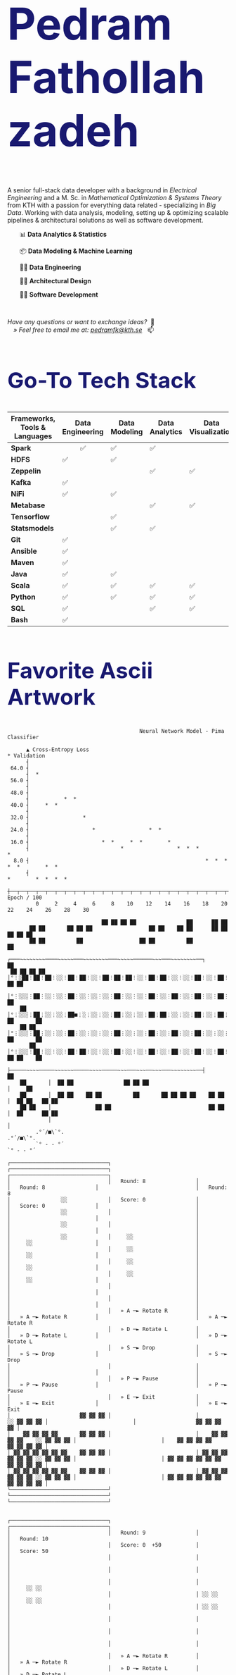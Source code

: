 <p align="center">
  <div style='font-size:50px;color:rgb(25,25,112)'>
    <h1>Pedram Fathollahzadeh</h1> 
  </div>
</p>
<!--<h2 style=`font-size:50px;color:rgb(25, 25, 112)` color=`rgb(25, 25, 112)`>Full-Stack Data Developer</h2>-->

<p>A senior full-stack data developer with a background in <i>Electrical Engineering</i> and a M. Sc. in <i>Mathematical Optimization & Systems Theory</i> from KTH with a passion for everything data related - specializing in <i>Big Data</i>. Working with data analysis, modeling, setting up & optimizing scalable pipelines & architectural solutions as well as software development.</p>

<p>&emsp;&emsp;📊 <b>Data Analytics & Statistics</b></p>
<p>&emsp;&emsp;📦 <b>Data Modeling & Machine Learning</b></p>
<p>&emsp;&emsp;👨‍🔧 <b>Data Engineering</b></p>
<p>&emsp;&emsp;👨‍🎨 <b>Architectural Design</b></p>
<p>&emsp;&emsp;👨‍💻 <b>Software Development</b></p>

</br>

<p>
  <i>Have any questions or want to exchange ideas?&nbsp;&nbsp;</i>🤔
  </br>
  <i>&emsp;» Feel free to email me at: <a href = "mailto: pedramfk@kth.se">pedramfk@kth.se</a>&nbsp;&nbsp;&nbsp;</i>📫
</p>

<h2 style="font-size:50px;color:rgb(25,25,112);">Go-To Tech Stack</h2>

<table style="undefined;table-layout: fixed">
<colgroup>
<col style="width: 90px">
<col style="width: 85px">
<col style="width: 85px">
<col style="width: 85px">
<col style="width: 85px">
<col style="width: 85px">
</colgroup>
<thead>
  <tr>
    <th>Frameworks, Tools &amp; Languages</th>
    <th>Data Engineering</th>
    <th>Data Modeling</th>
    <th>Data Analytics</th>
    <th>Data Visualization</th>
    <th>Software Development</th>
  </tr>
</thead>
<tbody>
  <tr>
    <td><b>Spark</b></td>
    <td style="text-align: center; vertical-align: middle;">✅</td>
    <td>✅</td>
    <td>✅</td>
    <td></td>
    <td></td>
  </tr>
  <tr>
    <td><b>HDFS</b></td>
    <td>✅</td>
    <td>✅</td>
    <td></td>
    <td></td>
    <td></td>
  </tr>
  <tr>
    <td><b>Zeppelin</b></td>
    <td></td>
    <td></td>
    <td>✅</td>
    <td>✅</td>
    <td></td>
  </tr>
  <tr>
    <td><b>Kafka</b></td>
    <td>✅</td>
    <td></td>
    <td></td>
    <td></td>
    <td></td>
  </tr>
  <tr>
    <td><b>NiFi</b></td>
    <td>✅</td>
    <td>✅</td>
    <td></td>
    <td></td>
    <td></td>
  </tr>
  <tr>
    <td><b>Metabase</b></td>
    <td></td>
    <td></td>
    <td>✅</td>
    <td>✅</td>
    <td></td>
  </tr>
  <tr>
    <td><b>Tensorflow</b></td>
    <td></td>
    <td>✅</td>
    <td></td>
    <td></td>
    <td></td>
  </tr>
  <tr>
    <td><b>Statsmodels</b></td>
    <td></td>
    <td>✅</td>
    <td>✅</td>
    <td></td>
    <td></td>
  </tr>
  <tr>
    <td><b>Git</b></td>
    <td>✅</td>
    <td></td>
    <td></td>
    <td></td>
    <td>✅</td>
  </tr>
  <tr>
    <td><b>Ansible</b></td>
    <td>✅</td>
    <td></td>
    <td></td>
    <td></td>
    <td>✅</td>
  </tr>
  <tr>
    <td><b>Maven</b></td>
    <td>✅</td>
    <td></td>
    <td></td>
    <td></td>
    <td>✅</td>
  </tr>
  <tr>
    <td><b>Java</b></td>
    <td>✅</td>
    <td>✅</td>
    <td></td>
    <td></td>
    <td>✅</td>
  </tr>
  <tr>
    <td><b>Scala</b></td>
    <td>✅</td>
    <td>✅</td>
    <td>✅</td>
    <td>✅</td>
    <td>✅</td>
  </tr>
  <tr>
    <td><b>Python</b></td>
    <td>✅</td>
    <td>✅</td>
    <td>✅</td>
    <td>✅</td>
    <td>✅</td>
  </tr>
  <tr>
    <td><b>SQL</b></td>
    <td>✅</td>
    <td></td>
    <td>✅</td>
    <td>✅</td>
    <td>✅</td>
  </tr>
  <tr>
    <td><b>Bash</b></td>
    <td>✅</td>
    <td></td>
    <td></td>
    <td></td>
    <td>✅</td>
  </tr>
</tbody>
</table>

<h2 style="font-size:50px;color:rgb(25,25,112);">Favorite Ascii Artwork</h2>

```
                                          Neural Network Model - Pima Classifier

      ▲ Cross-Entropy Loss                                                                            * Validation
      ┤                                                                                                
 64.0 ┤                                                                                             
      ┤  *                                                                                          
 56.0 ┤                                                                                             
      ┤                                                                                             
 48.0 ┤                                                                                             
      ┤           *  *                                                                              
 40.0 ┤     *  *                                                                                    
      ┤                                                                                             
 32.0 ┤                 *                                                                           
      ┤                                                                                             
 24.0 ┤                    *                 *  *                                                   
      ┤                                                                                             
 16.0 ┤                       *  *     *  *        *                                                
      ┤                             *                 *  *  *                 *                     
  8.0 ┤                                                        *  *  *  *  *        *  *            
      ┤                                                                          *        *  *  *  *
      ┼──┬──┬──┬──┬──┬──┬──┬──┬──┬──┬──┬──┬──┬──┬──┬──┬──┬──┬──┬──┬──┬──┬──┬──┬──┬──┬──┬──┬──┬──┬──┬──► Epoch / 100
         0     2     4     6     8    10    12    14    16    18    20    22    24    26    28    30  

```

```
                              ██ ██ ██ ██                ██      ██ ██   
       ██ ██       ██ ██ ██                  ██ ██    ██ ██      ██ ██     ██ ██ ██
       ██ ██          ██                  ██ ██          ██                ██
             ┌───~~~~~~~~────~~~~~───~~~~~~~~───~~~~~──────~~~───~~~~~~~~──┐       ██   
 ██ ██ ██ ██ │°⋮░██⋮██⋮██⋮░░⋮██⋮██⋮░░⋮██⋮██⋮██⋮░░⋮██⋮██⋮░░⋮░░⋮██⋮░░⋮██⋮██⋮██░°│       ██ ██ 
             │°⋮░░░⋮██⋮░░⋮░░⋮██⋮░░⋮░░⋮░░⋮██⋮░░⋮░░⋮██⋮░░⋮██⋮░░⋮██⋮░░⋮██⋮░░⋮░░░°│       ██ 
    ██       │°⋮░░░⋮██⋮░░⋮░░⋮██■⋮░⋮░░⋮░░⋮██⋮░░⋮░░⋮██⋮██⋮░░⋮░░⋮██⋮░░⋮██⋮██⋮██░°│ ██       ██
    ██ ██    │°⋮░░░⋮██⋮░░⋮░░⋮██⋮░░⋮░░⋮░░⋮██⋮░░⋮░░⋮██⋮░░⋮██⋮░░⋮██⋮░░⋮░░⋮░░⋮██░°│ ██       ██ 
       ██    │°⋮░░░⋮██⋮░░⋮░░⋮██⋮██⋮░░⋮░░⋮██⋮░░⋮░░⋮██⋮░░⋮██⋮░░⋮██⋮░░⋮██⋮██⋮██░°│ ██ ██    ██ 
             ├─────~~~~─────~~~~~~─────~~~~─────~~~───~~~──~~~───~~~~~~~~──┤          ██
    ██       │  ██ ██                ██ ██ ██                              │     ██        
    ██       │  ██ ██    ██ ██          ██       ██ ██ ██ ██    ██ ██      │  ██ ██   ██ ██
    ██ ██    │              ██ ██                               ██ ██      │  ██      ██ ██
             │                                                             │
         .°´/■\`°.                                                     .°´/■\`°.
         `° - - °´                                                     `° - - °´
```

```
┌───────────────────────────────┐                           ┌───────────────────────────────┐                           ┌───────────────────────────────┐
│                               │   Round: 8                │                               │   Round: 8                │                               │   Round: 8
│                ░░             │   Score: 0                │                               │   Score: 0                │                               │
│                ░░             │                           │                               │                           │                               │
│                ░░             │                           │                               │                           │                               │
│                ░░             │     ░░                    │                               │     ░░                    │                               │
│                               │     ░░                    │                               │     ░░                    │                               │
│                               │     ░░                    │                               │     ░░                    │                               │
│                               │     ░░                    │                               │     ░░                    │                               │
│                               │                           │                               │                           │                               │
│                               │                           │                               │                           │                               │
│                               │   » A ─► Rotate R         │                               │   » A ─► Rotate R         │                               │   » A ─► Rotate R
│                               │   » D ─► Rotate L         │                               │   » D ─► Rotate L         │                               │   » D ─► Rotate L
│                               │   » S ─► Drop             │                               │   » S ─► Drop             │                               │   » S ─► Drop
│                               │                           │                               │                           │                               │
│                               │   » P ─► Pause            │                               │   » P ─► Pause            │                               │   » P ─► Pause
│                               │   » E ─► Exit             │                               │   » E ─► Exit             │                               │   » E ─► Exit
│                      ▓▓ ▓▓ ▓▓ │                           │                   ░░ ▓▓ ▓▓ ▓▓ │                           │                   ▓▓ ▓▓ ▓▓ ▓▓ │
│    ▓▓ ▓▓ ▓▓ ▓▓       ▓▓ ▓▓ ▓▓ │                           │    ▓▓ ▓▓ ▓▓ ▓▓    ░░ ▓▓ ▓▓ ▓▓ │                           │    ▓▓ ▓▓ ▓▓ ▓▓    ▓▓ ▓▓ ▓▓ ▓▓ │
│ ▓▓ ▓▓ ▓▓ ▓▓ ▓▓ ▓▓    ▓▓ ▓▓ ▓▓ │                           │ ▓▓ ▓▓ ▓▓ ▓▓ ▓▓ ▓▓ ░░ ▓▓ ▓▓ ▓▓ │                           │ ▓▓ ▓▓ ▓▓ ▓▓ ▓▓ ▓▓ ▓▓ ▓▓ ▓▓ ▓▓ │
│ ▓▓ ▓▓ ▓▓ ▓▓ ▓▓ ▓▓    ▓▓ ▓▓ ▓▓ │                           │ ▓▓ ▓▓ ▓▓ ▓▓ ▓▓ ▓▓ ░░ ▓▓ ▓▓ ▓▓ │                           │ ▓▓ ▓▓ ▓▓ ▓▓ ▓▓ ▓▓ ▓▓ ▓▓ ▓▓ ▓▓ │
└───────────────────────────────┘                           └───────────────────────────────┘                           └───────────────────────────────┘


┌───────────────────────────────┐                           ┌───────────────────────────────┐
│                               │   Round: 9                │                               │   Round: 10
│                               │   Score: 0  +50           │                               │   Score: 50
│                               │                           │                               │
│                               │                           │                               │
│                               │                           │                               │     ░░ ░░
│                               │                           │ ░░ ░░                         │     ░░ ░░
│                               │                           │ ░░ ░░                         │
│                               │                           │                               │
│                               │                           │                               │
│                               │                           │                               │
│                               │   » A ─► Rotate R         │                               │   » A ─► Rotate R
│                               │   » D ─► Rotate L         │                               │   » D ─► Rotate L
│                               │   » S ─► Drop             │                               │   » S ─► Drop
│                               │                           │                               │
│                               │   » P ─► Pause            │                               │   » P ─► Pause
│                               │   » E ─► Exit             │                               │   » E ─► Exit
│                   ▓▓ ▓▓ ▓▓ ▓▓ │                           │                               │
│    ▓▓ ▓▓ ▓▓ ▓▓    ▓▓ ▓▓ ▓▓ ▓▓ │                           │                               │
│ ░░ ░░ ░░ ░░ ░░ ░░ ░░ ░░ ░░ ░░ │ « ×3 +30                  │                   ▓▓ ▓▓ ▓▓ ▓▓ │
│ ░░ ░░ ░░ ░░ ░░ ░░ ░░ ░░ ░░ ░░ │ « ×2 +20                  │    ▓▓ ▓▓ ▓▓ ▓▓    ▓▓ ▓▓ ▓▓ ▓▓ │
└───────────────────────────────┘                           └───────────────────────────────┘
```

<!--
**pedramfk/pedramfk** is a ✨ _special_ ✨ repository because its `README.md` (this file) appears on your GitHub profile.

Here are some ideas to get you started:

- 🔭 I’m currently working on ...
- 🌱 I’m currently learning ...
- 👯 I’m looking to collaborate on ...
- 🤔 I’m looking for help with ...
- 💬 Ask me about ...
- 📫 How to reach me: ...
- 😄 Pronouns: ...
- ⚡ Fun fact: ...
-->
